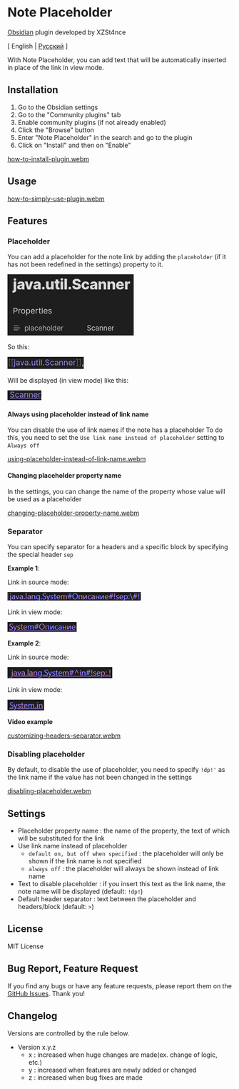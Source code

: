 # Note Placeholder

[Obsidian](https://obsidian.md) plugin developed by XZSt4nce

[ English | [Русский](README_ru.md) ]

With Note Placeholder, you can add text that will be automatically inserted in place of the link in view mode.

## Installation

1. Go to the Obsidian settings
2. Go to the "Community plugins" tab
3. Enable community plugins (if not already enabled)
4. Click the "Browse" button
5. Enter "Note Placeholder" in the search and go to the plugin
6. Click on "Install" and then on "Enable"

[how-to-install-plugin.webm](https://github.com/user-attachments/assets/c9876fd4-0266-483b-b167-80e87e5e7f8a)

## Usage

[how-to-simply-use-plugin.webm](https://github.com/user-attachments/assets/4a70d137-f2aa-4474-89e3-9b16b5102a3b)

## Features

### Placeholder

You can add a placeholder for the note link by adding the `placeholder` (if it has not been redefined in the settings) property to it.

![placeholderProperty](images/placeholderProperty.png)

So this:

![noteLink](images/noteLink.png)

Will be displayed (in view mode) like this:

![placeholderedNoteLink](images/placeholderedNoteLink.png)

#### Always using placeholder instead of link name

You can disable the use of link names if the note has a placeholder
To do this, you need to set the `Use link name instead of placeholder` setting to `Always off`

[using-placeholder-instead-of-link-name.webm](https://github.com/user-attachments/assets/2660848b-07f8-4f34-95f0-8fabd32393c3)

#### Changing placeholder property name

In the settings, you can change the name of the property whose value will be used as a placeholder

[changing-placeholder-property-name.webm](https://github.com/user-attachments/assets/59f9ed75-9239-4929-a926-1944a685d7cf)

### Separator

You can specify separator for a headers and a specific block by specifying the special header `sep`

**Example 1**:

Link in source mode:

![headerSource](images/headerSource.png)

Link in view mode:

![headerView](images/headerView.png)

**Example 2**:

Link in source mode:

![blockSource](images/blockSource.png)

Link in view mode:

![blockView](images/blockView.png)

**Video example**

[customizing-headers-separator.webm](https://github.com/user-attachments/assets/9afa5b83-3eb2-43d1-94f3-c22fc5e8ac9b)

### Disabling placeholder

By default, to disable the use of placeholder, you need to specify `!dp!'` as the link name if the value has not been changed in the settings

[disabling-placeholder.webm](https://github.com/user-attachments/assets/47a788ae-2673-480f-8f38-9da8d8f20346)

## Settings

- Placeholder property name : the name of the property, the text of which will be substituted for the link
- Use link name instead of placeholder
  - `default on, but off when specified` : the placeholder will only be shown if the link name is not specified
  - `always off` : the placeholder will always be shown instead of link name
- Text to disable placeholder : if you insert this text as the link name, the note name will be displayed (default: `!dp!`)
- Default header separator : text between the placeholder and headers/block (default: ` > `)

## License

MIT License

## Bug Report, Feature Request

If you find any bugs or have any feature requests, please report them on the [GitHub Issues](https://github.com/XZSt4nce/note-placeholder/issues). Thank you!

## Changelog

Versions are controlled by the rule below.

- Version x.y.z
  - x : increased when huge changes are made(ex. change of logic, etc.)
  - y : increased when features are newly added or changed
  - z : increased when bug fixes are made
